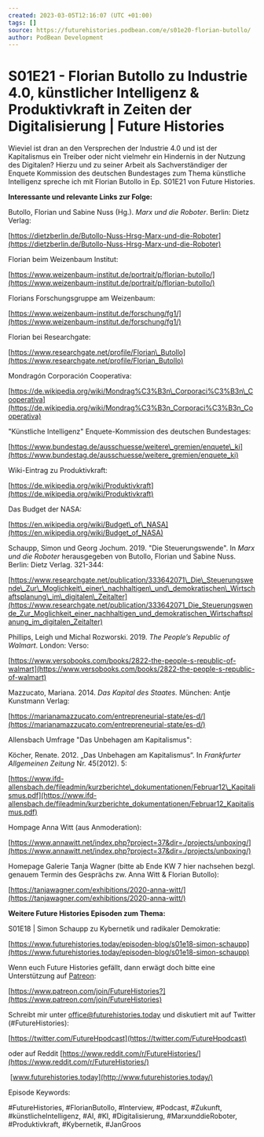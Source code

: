 ```yaml
---
created: 2023-03-05T12:16:07 (UTC +01:00)
tags: []
source: https://futurehistories.podbean.com/e/s01e20-florian-butollo/
author: PodBean Development
---
```


# S01E21 - Florian Butollo zu Industrie 4.0, künstlicher Intelligenz & Produktivkraft in Zeiten der Digitalisierung | Future Histories

Wieviel ist dran an den Versprechen der Industrie 4.0 und ist der Kapitalismus ein Treiber oder nicht vielmehr ein Hindernis in der Nutzung des Digitalen? Hierzu und zu seiner Arbeit als Sachverständiger der Enquete Kommission des deutschen Bundestages zum Thema künstliche Intelligenz spreche ich mit Florian Butollo in Ep. S01E21 von Future Histories.

**Interessante und relevante Links zur Folge:**

Butollo, Florian und Sabine Nuss (Hg.). _Marx und die Roboter_. Berlin: Dietz Verlag:

[https://dietzberlin.de/Butollo-Nuss-Hrsg-Marx-und-die-Roboter](https://dietzberlin.de/Butollo-Nuss-Hrsg-Marx-und-die-Roboter)

  
Florian beim Weizenbaum Institut:

[https://www.weizenbaum-institut.de/portrait/p/florian-butollo/](https://www.weizenbaum-institut.de/portrait/p/florian-butollo/)

  
Florians Forschungsgruppe am Weizenbaum:

[https://www.weizenbaum-institut.de/forschung/fg1/](https://www.weizenbaum-institut.de/forschung/fg1/)

  
Florian bei Researchgate:

[https://www.researchgate.net/profile/Florian\_Butollo](https://www.researchgate.net/profile/Florian_Butollo)

  
Mondragón Corporación Cooperativa:

[https://de.wikipedia.org/wiki/Mondrag%C3%B3n\_Corporaci%C3%B3n\_Cooperativa](https://de.wikipedia.org/wiki/Mondrag%C3%B3n_Corporaci%C3%B3n_Cooperativa)

  
"Künstliche Intelligenz" Enquete-Kommission des deutschen Bundestages:

[https://www.bundestag.de/ausschuesse/weitere\_gremien/enquete\_ki](https://www.bundestag.de/ausschuesse/weitere_gremien/enquete_ki)

  
Wiki-Eintrag zu Produktivkraft:

[https://de.wikipedia.org/wiki/Produktivkraft](https://de.wikipedia.org/wiki/Produktivkraft)

  
Das Budget der NASA:

[https://en.wikipedia.org/wiki/Budget\_of\_NASA](https://en.wikipedia.org/wiki/Budget_of_NASA)

  
Schaupp, Simon und Georg Jochum. 2019. "Die Steuerungswende". In _Marx und die Roboter_ herausgegeben von Butollo, Florian und Sabine Nuss. Berlin: Dietz Verlag. 321-344:

[https://www.researchgate.net/publication/333642071\_Die\_Steuerungswende\_Zur\_Moglichkeit\_einer\_nachhaltigen\_und\_demokratischen\_Wirtschaftsplanung\_im\_digitalen\_Zeitalter](https://www.researchgate.net/publication/333642071_Die_Steuerungswende_Zur_Moglichkeit_einer_nachhaltigen_und_demokratischen_Wirtschaftsplanung_im_digitalen_Zeitalter)

  
Phillips, Leigh und Michal Rozworski. 2019. _The People’s Republic of Walmart_. London: Verso:

[https://www.versobooks.com/books/2822-the-people-s-republic-of-walmart](https://www.versobooks.com/books/2822-the-people-s-republic-of-walmart)

Mazzucato, Mariana. 2014. _Das Kapital des Staates._ München: Antje Kunstmann Verlag:

[https://marianamazzucato.com/entrepreneurial-state/es-d/](https://marianamazzucato.com/entrepreneurial-state/es-d/)

  
Allensbach Umfrage "Das Unbehagen am Kapitalismus":

Köcher, Renate. 2012. „Das Unbehagen am Kapitalismus“. In _Frankfurter Allgemeinen Zeitung_ Nr. 45(2012). 5:

[https://www.ifd-allensbach.de/fileadmin/kurzberichte\_dokumentationen/Februar12\_Kapitalismus.pdf](https://www.ifd-allensbach.de/fileadmin/kurzberichte_dokumentationen/Februar12_Kapitalismus.pdf)

  
Hompage Anna Witt (aus Anmoderation):

[https://www.annawitt.net/index.php?project=37&dir=./projects/unboxing/](https://www.annawitt.net/index.php?project=37&dir=./projects/unboxing/)

  
Homepage Galerie Tanja Wagner (bitte ab Ende KW 7 hier nachsehen bezgl. genauem Termin des Gesprächs zw. Anna Witt & Florian Butollo):

[https://tanjawagner.com/exhibitions/2020-anna-witt/](https://tanjawagner.com/exhibitions/2020-anna-witt/)

**Weitere Future Histories Episoden zum Thema:**

S01E18 | Simon Schaupp zu Kybernetik und radikaler Demokratie:

[https://www.futurehistories.today/episoden-blog/s01e18-simon-schaupp](https://www.futurehistories.today/episoden-blog/s01e18-simon-schaupp)

Wenn euch Future Histories gefällt, dann erwägt doch bitte eine Unterstützung auf [Patreon](https://www.patreon.com/join/FutureHistories):

[https://www.patreon.com/join/FutureHistories?](https://www.patreon.com/join/FutureHistories)

Schreibt mir unter [office@futurehistories.today](mailto:office@futurehistories.today) und diskutiert mit auf Twitter (#FutureHistories):

[https://twitter.com/FutureHpodcast](https://twitter.com/FutureHpodcast)

oder auf Reddit [https://www.reddit.com/r/FutureHistories/](https://www.reddit.com/r/FutureHistories/)

 [www.futurehistories.today](http://www.futurehistories.today/)

Episode Keywords:

#FutureHistories, #FlorianButollo, #Interview, #Podcast, #Zukunft, #künstlicheIntelligenz, #AI, #KI, #Digitalisierung, #MarxunddieRoboter, #Produktivkraft, #Kybernetik, #JanGroos
